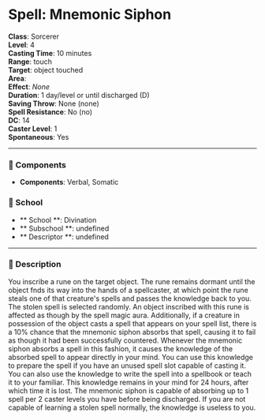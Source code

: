 
# Spell: Mnemonic Siphon
**Class**: Sorcerer  
**Level**: 4  
**Casting Time**: 10 minutes  
**Range**: touch  
**Target**: object touched  
**Area**:   
**Effect**: _None_  
**Duration**: 1 day/level or until discharged (D)  
**Saving Throw**: None (none)  
**Spell Resistance**: No (no)  
**DC**: 14  
**Caster Level**: 1  
**Spontaneous**: Yes

---

### 🔮 Components
- **Components**: Verbal, Somatic

### 🏫 School
- ** School **: Divination
- ** Subschool **: undefined
- ** Descriptor **: undefined
---

### 📜 Description
You inscribe a rune on the target object. The rune remains dormant until the object fnds its way into the hands of a spellcaster, at which point the rune steals one of that creature's spells and passes the knowledge back to you. The stolen spell is selected randomly. An object inscribed with this rune is affected as though by the spell magic aura. Additionally, if a creature in possession of the object casts a spell that appears on your spell list, there is a 10% chance that the mnemonic siphon absorbs that spell, causing it to fail as though it had been successfully countered. Whenever the mnemonic siphon absorbs a spell in this fashion, it causes the knowledge of the absorbed spell to appear directly in your mind. You can use this knowledge to prepare the spell if you have an unused spell slot capable of casting it. You can also use the knowledge to write the spell into a spellbook or teach it to your familiar. This knowledge remains in your mind for 24 hours, after which time it is lost. The mnemonic siphon is capable of absorbing up to 1 spell per 2 caster levels you have before being discharged. If you are not capable of learning a stolen spell normally, the knowledge is useless to you.
